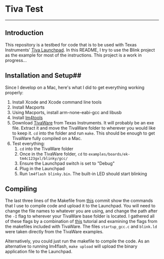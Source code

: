 # Tiva Test #
---
## Introduction ##
This repository is a testbed for code that is to be used with Texas Instruments' [Tiva Launchpad](http://www.ti.com/tool/ek-tm4c123gxl). In this README, I try to use the Blink project as the example for most of the instructions. This project is a work in progress...

## Installation and Setup##
Since I develop on a Mac, here's what I did to get everything working properly:

1. Install Xcode and Xcode command line tools
2. Install Macports
3. Using Macports, install arm-none-eabi-gcc and libusb
4. Install [lm4tools](https://github.com/utzig/lm4tools)
5. Download [TivaWare](http://www.ti.com/tool/sw-tm4c) from Texas Instruments. It will probably be an exe file. Extract it and move the TivaWare folder to wherever you would like to keep it. `cd` into the folder and run `make`. This should be enough to get TivaWare fully compiled on a Mac.
6. Test everything:
	1. `cd` into the TivaWare folder
	2. Once in the TivaWare folder, `cd` to `examples/boards/ek-tm4c123gxl/blinky/gcc/`
	3. Ensure the Launchpad switch is set to "Debug"
	4. Plug in the Launchpad
	5. Run `lm4flash blinky.bin`. The built-in LED should start blinking

## Compiling ##
The last three lines of the Makefile from [this](https://github.com/madvoid/Tiva-Test/commit/182c6fb441e81f4dc0d1d8470427f55eae63c145) commit show the commands that I use to compile code and upload it to the Launchpad. You will need to change the file names to whatever you are using, and change the path after the `-I` flag to wherever your TivaWare base folder is located. I gathered all of these flags by a combination of [this](http://recursive-labs.com/blog/2012/10/28/stellaris-launchpad-gnu-linux-getting-started/) tutorial and examining the flags from the makefiles included with TivaWare. The files `startup_gcc.c` and `blink.ld` were taken directly from the TivaWare examples.

Alternatively, you could just run the makefile to compile the code. As an alternative to running lm4flash, `make upload` will upload the binary application file to the Launchpad.